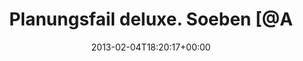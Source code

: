---
retweeted: false
source: <a href="http://erased3772509.com" rel="nofollow">erased3772509</a>
entities:
  hashtags: []
  symbols: []
  user_mentions:
  - name: Florian Gilcher (@skade@hachyderm.io)
    screen_name: Argorak
    indices:
    - '28'
    - '36'
    id_str: '27227212'
    id: '27227212'
  urls: []
display_text_range:
- '0'
- '84'
favorite_count: '0'
id_str: '298496213211299843'
truncated: false
retweet_count: '1'
id: '298496213211299843'
created_at: Mon Feb 04 18:20:17 +0000 2013
favorited: false
full_text: Planungsfail deluxe. Soeben [@Argorak](https://twitter.com/Argorak) &amp;
  [@gkarekinian](https://twitter.com/gkarekinian) im Friedrichshain vergessen.
lang: de
tags:
- pesos:twitter
date: '2013-02-04T18:20:17+00:00'
src: https://twitter.com/bascht/status/298496213211299843
original_url: https://twitter.com/bascht/status/298496213211299843
type: twitter_tweet
text: Planungsfail deluxe. Soeben [@Argorak](https://twitter.com/Argorak) &amp; [@gkarekinian](https://twitter.com/gkarekinian)
  im Friedrichshain vergessen.
title: Planungsfail deluxe. Soeben [@A

---